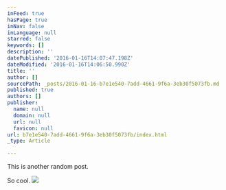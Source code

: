 ```yaml
---
inFeed: true
hasPage: true
inNav: false
inLanguage: null
starred: false
keywords: []
description: ''
datePublished: '2016-01-16T14:07:47.198Z'
dateModified: '2016-01-16T14:06:50.990Z'
title: ''
author: []
sourcePath: _posts/2016-01-16-b7e1e540-7add-4661-9f6a-3eb30f5073fb.md
published: true
authors: []
publisher:
  name: null
  domain: null
  url: null
  favicon: null
url: b7e1e540-7add-4661-9f6a-3eb30f5073fb/index.html
_type: Article

---
```

This is another random post.

So cool.
![](https://the-grid-user-content.s3-us-west-2.amazonaws.com/ecc32aa3-6844-4480-9387-c998566b2470.jpg)